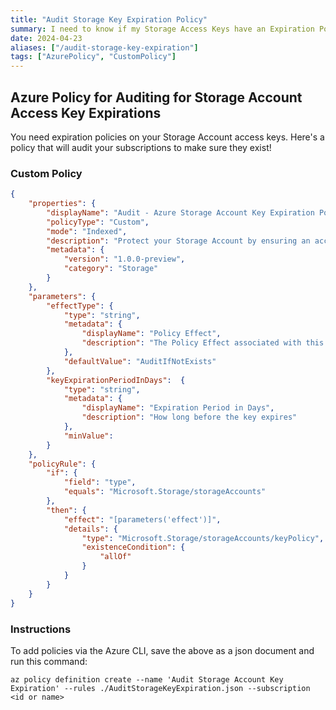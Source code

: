 ```yaml
---
title: "Audit Storage Key Expiration Policy"
summary: I need to know if my Storage Access Keys have an Expiration Policy or not
date: 2024-04-23
aliases: ["/audit-storage-key-expiration"]
tags: ["AzurePolicy", "CustomPolicy"]
---
```


## Azure Policy for Auditing for Storage Account Access Key Expirations

You need expiration policies on your Storage Account access keys. Here's a policy that will audit your subscriptions to make sure they exist!

### Custom Policy

```json {linenos=true}
{
    "properties": {
        "displayName": "Audit - Azure Storage Account Key Expiration Policy",
        "policyType": "Custom",
        "mode": "Indexed",
        "description": "Protect your Storage Account by ensuring an access key expiration policy exists",
        "metadata": {
            "version": "1.0.0-preview",
            "category": "Storage"
        }
    },
    "parameters": {
        "effectType": {
            "type": "string",
            "metadata": {
                "displayName": "Policy Effect",
                "description": "The Policy Effect associated with this Policy Definition"
            },
            "defaultValue": "AuditIfNotExists"
        },
        "keyExpirationPeriodInDays":  {
            "type": "string",
            "metadata": {
                "displayName": "Expiration Period in Days",
                "description": "How long before the key expires"
            },
            "minValue": 
        }
    },
    "policyRule": {
        "if": {
            "field": "type",
            "equals": "Microsoft.Storage/storageAccounts"
        },
        "then": {
            "effect": "[parameters('effect')]",
            "details": {
                "type": "Microsoft.Storage/storageAccounts/keyPolicy",
                "existenceCondition": {
                    "allOf"
                }
            }
        }
    }
}
```
### Instructions

To add policies via the Azure CLI, save the above as a json document and run this command:

`az policy definition create --name 'Audit Storage Account Key Expiration' --rules ./AuditStorageKeyExpiration.json --subscription <id or name>`